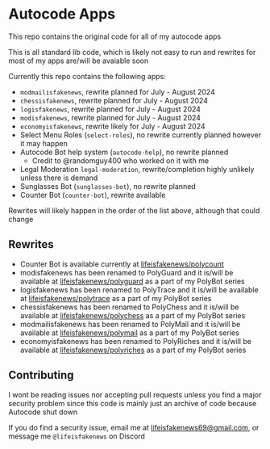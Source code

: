 # Autocode Apps

This repo contains the original code for all of my autocode apps

This is all standard lib code, which is likely not easy to run and rewrites for most of my apps are/will be avaiable soon

Currently this repo contains the following apps:
- `modmailisfakenews`, rewrite planned for July - August 2024
- `chessisfakenews`, rewrite planned for July - August 2024
- `logisfakenews`, rewrite planned for July - August 2024
- `modisfakenews`, rewrite planned for July - August 2024
- `economyisfakenews`, rewrite likely for July - August 2024
- Select Menu Roles (`select-roles`), no rewrite currently planned however it may happen
- Autocode Bot help system (`autocode-help`), no rewrite planned
    - Credit to @randomguy400 who worked on it with me
- Legal Moderation `legal-moderation`, rewrite/completion highly unlikely unless there is demand
- Sunglasses Bot (`sunglasses-bot`), no rewrite planned
- Counter Bot (`counter-bot`), rewrite available

Rewrites will likely happen in the order of the list above, although that could change

## Rewrites

- Counter Bot is available currently at [lifeisfakenews/polycount](https://github.com/lifeisfakenews/polycount)
- modisfakenews has been renamed to PolyGuard and it is/will be available at  [lifeisfakenews/polyguard](https://github.com/lifeisfakenews/polyguard) as a part of my PolyBot series
- logisfakenews has been renamed to PolyTrace and it is/will be available at  [lifeisfakenews/polytrace](https://github.com/lifeisfakenews/polytrace) as a part of my PolyBot series
- chessisfakenews has been renamed to PolyChess and it is/will be available at  [lifeisfakenews/polychess](https://github.com/lifeisfakenews/polychess) as a part of my PolyBot series
- modmailisfakenews has been renamed to PolyMail and it is/will be available at  [lifeisfakenews/polymail](https://github.com/lifeisfakenews/polymail) as a part of my PolyBot series
- economyisfakenews has been renamed to PolyRiches and it is/will be available at  [lifeisfakenews/polyriches](https://github.com/lifeisfakenews/polyriches) as a part of my PolyBot series

## Contributing

I wont be reading issues nor accepting pull requests unless you find a major security problem since this code is mainly just an archive of code because Autocode shut down

If you do find a security issue, email me at lifeisfakenews69@gmail.com, or message me `@lifeisfakenews` on Discord
